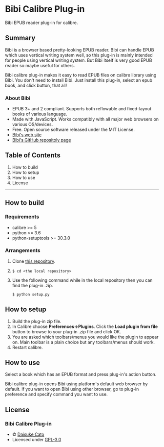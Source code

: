 Bibi Calibre Plug-in
================================================================================================================================

Bibi EPUB reader plug-in for calibre.


Summary
--------------------------------------------------------------------------------------------------------------------------------

Bibi is a browser based pretty-looking EPUB reader.
Bibi can handle EPUB which uses vertical writing system well, so this plug-in
is mainly intended for people using vertical writing system.
But Bibi itself is very good EPUB reader so maybe useful for others.

Bibi calibre plug-in makes it easy to read EPUB files on calibre library
using Bibi. You don't need to install Bibi. Just install this plug-in,
select an epub book, and click button, that all!


### About Bibi

* EPUB 3+ and 2 compliant. Supports both reflowable and fixed-layout books of various language.
* Made with JavaScript. Works compatibly with all major web browsers on various OS/devices.
* Free. Open source software released under the MIT License.
* [Bibi's web site](http://bibi.epub.link/)
* [Bibi's GitHub repositoly page](https://github.com/satorumurmur/bibi)


Table of Contents
--------------------------------------------------------------------------------------------------------------------------------

1. How to build
2. How to setup
3. How to use
4. License


--------------------------------------------------------------------------------------------------------------------------------


How to build
--------------------------------------------------------------------------------------------------------------------------------

### Requirements
* calibre >= 5
* python >= 3.6
* python-setuptools >= 30.3.0

### Arrangements
1. Clone [this repository](https://github.com/KazuSoap/bibi_calibre).
2. `$ cd <the local repository>`
3. Use the following command while in the local repository then you can find the plug-in .zip.

    `$ python setup.py`


How to setup
--------------------------------------------------------------------------------------------------------------------------------

1. Build the plug-in zip file.
2. In Calibre choose **Preferences->Plugins**. Click the **Load plugin from file** button to browse to your plug-in .zip file and click OK.
3. You are asked which toolbars/menus you would like the plugin to appear on.
Main toolbar is a plain choice but any toolbars/menus should work.
4. Restart calibre.


How to use
--------------------------------------------------------------------------------------------------------------------------------

Select a book which has an EPUB format and press plug-in's action button.

Bibi calibre plug-in opens Bibi using platform's default web browser by default.
If you want to open Bibi using other browser, go to plug-in preference and
specify command you want to use.


License
--------------------------------------------------------------------------------------------------------------------------------

### Bibi Calibre Plug-in

* &copy; [Daisuke Cato](https://github.com/dcato/bibi_calibre)
* Licensed under [GPL-3.0](https://www.gnu.org/licenses/gpl-3.0.txt)
